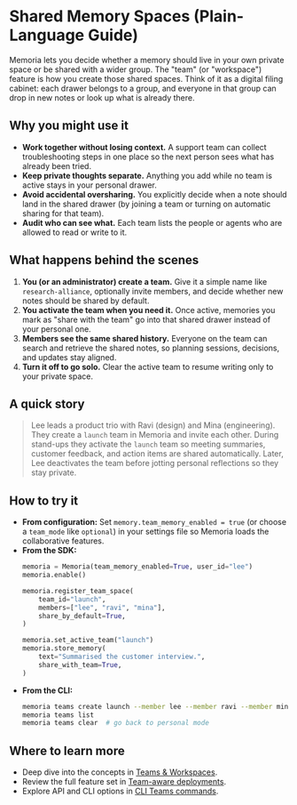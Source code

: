 # Shared Memory Spaces (Plain-Language Guide)

Memoria lets you decide whether a memory should live in your own private space or be shared with a wider group. The "team" (or "workspace") feature is how you create those shared spaces. Think of it as a digital filing cabinet: each drawer belongs to a group, and everyone in that group can drop in new notes or look up what is already there.

## Why you might use it

- **Work together without losing context.** A support team can collect troubleshooting steps in one place so the next person sees what has already been tried.
- **Keep private thoughts separate.** Anything you add while no team is active stays in your personal drawer.
- **Avoid accidental oversharing.** You explicitly decide when a note should land in the shared drawer (by joining a team or turning on automatic sharing for that team).
- **Audit who can see what.** Each team lists the people or agents who are allowed to read or write to it.

## What happens behind the scenes

1. **You (or an administrator) create a team.** Give it a simple name like `research-alliance`, optionally invite members, and decide whether new notes should be shared by default.
2. **You activate the team when you need it.** Once active, memories you mark as "share with the team" go into that shared drawer instead of your personal one.
3. **Members see the same shared history.** Everyone on the team can search and retrieve the shared notes, so planning sessions, decisions, and updates stay aligned.
4. **Turn it off to go solo.** Clear the active team to resume writing only to your private space.

## A quick story

> Lee leads a product trio with Ravi (design) and Mina (engineering). They create a `launch` team in Memoria and invite each other. During stand-ups they activate the `launch` team so meeting summaries, customer feedback, and action items are shared automatically. Later, Lee deactivates the team before jotting personal reflections so they stay private.

## How to try it

- **From configuration:** Set `memory.team_memory_enabled = true` (or choose a `team_mode` like `optional`) in your settings file so Memoria loads the collaborative features.
- **From the SDK:**
  ```python
  memoria = Memoria(team_memory_enabled=True, user_id="lee")
  memoria.enable()

  memoria.register_team_space(
      team_id="launch",
      members=["lee", "ravi", "mina"],
      share_by_default=True,
  )

  memoria.set_active_team("launch")
  memoria.store_memory(
      text="Summarised the customer interview.",
      share_with_team=True,
  )
  ```
- **From the CLI:**
  ```bash
  memoria teams create launch --member lee --member ravi --member mina --activate
  memoria teams list
  memoria teams clear  # go back to personal mode
  ```

## Where to learn more

- Deep dive into the concepts in [Teams & Workspaces](../core-concepts/teams-and-workspaces.md).
- Review the full feature set in [Team-aware deployments](../open-source/features.md#team-and-workspace-modes).
- Explore API and CLI options in [CLI Teams commands](../cli/index.md#teams).
